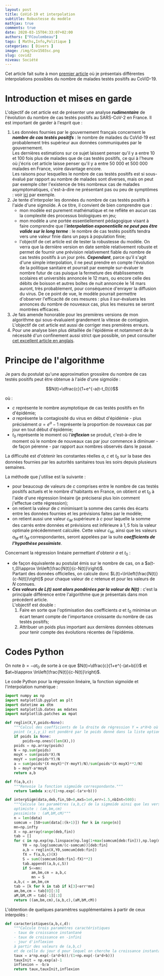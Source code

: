 ```yaml
---
layout: post
title: CoVid-19 et interpolation
subtitle: Robustesse du modèle
mathjax: true
comments: true
date: 2020-03-15T04:33:07+02:00
authors: ["FCoulombeau"]
tags: [ Maths,Info,Politique ]
categories: [ Divers ]
image: /img/Cov1503sc.png
slug: covid2
niveau: Société
---
```


Cet article fait suite à mon [premier article](/2020-03-07-covid1/) où je présentais différentes interpolations possibles du nombre de malades testés positifs au CoViD-19.

# Introduction et mises en garde

L'objectif de cet article est de présenter une analyse **_rudimentaire_** de l'évolution du nombre de cas testés positifs au SARS-CoV-2 en France. Il est important de garder à l'esprit que :

1. Les données fournies par le gouvernement français concernent le **_nombre de cas testés positifs_** : le nombre de malades du CoVid-19 est probablement très supérieur aux données communiquées par le gouvernement.  
  Les dernières estimations sur ce sujet laissent penser qu'il y a entre 10 et 100 fois plus de malades que de cas testés positifs, ce qui à l'heure où j'écris cet article laisse penser qu'il y a entre 50 000 et 500 000 malades en France, voire davantage encore.  
  Les raisons pour lesquelles le nombre de cas testés positifs est si sous-évalué par rapport au nombre de malades sont diverses, mais on peut par exemple citer l'existence de très nombreux cas de malades asymptomatiques, c'est-à-dire ne présentant pas ou peu de symptômes : voir [ici](https://www.liberation.fr/checknews/2020/03/12/y-a-t-il-des-porteurs-asymptomatiques-du-covid-19_1781284) par exemple.
2. Je tente d'interpoler les données du nombre de cas testés positifs à l'aide d'une sigmoïde. À ce titre, il convient de bien comprendre que :
   - mon modèle est purement mathématique et ne reflète en aucun cas la complexité des processus biologiques en jeu;
   - mon modèle a une portée essentiellement pédagogique visant à faire comprendre que l'**_interpolation exponentielle ne peut pas être valide sur le long terme_** : le nombre de cas testés positifs tendra vers une valeur finie dans un pays à population finie;
   - l'objectif de cet article est de tester la robustesse du modèle. On verra que la dernière version en date semble relativement robuste et permet de fournir une prévision relativement fiable du nombre de cas testés positifs à un jour près. **_Cependant_**, parce qu'il s'agit d'une simple interpolation, il ne peut prendre en compte l'évolution de la politique sanitaire et pourrait par exemple sur-évaluer le nombre futur de cas puisque la fermeture des établissements scolaires et universités annoncée le 12 mars, ou encore celle des débits de boisson et autres boîtes de nuit annoncée le 14 mars auront, très probablement, pour conséquence d'enrayer la diffusion du virus.
     De ce point de vue, le modèle pourrait permettre d'observer l'efficacité de ces mesures : plus il sur-évaluera les annonces du nombre de nouveaux cas, plus les mesures se seront montrées efficaces.
3. Je fais amende honorable pour les premières versions de mon algorithme qui sous-évaluaient grandement la vitesse de contagion. L'objectif de cet article est aussi de corriger mes premières erreurs.
4. Pour une analyse bien plus détaillée de l'épidémie et notamment de la nécessité d'un confinement aussi strict que possible, on peut consulter [cet excellent article en anglais](https://medium.com/@tomaspueyo/coronavirus-act-today-or-people-will-die-f4d3d9cd99ca).

# Principe de l'algorithme

Je pars du postulat qu'une approximation grossière du nombre de cas testés positifs peut être obtenue à l'aide d'une sigmoïde :

$$N(t)=\dfrac{c}{1+e^{-a(t-t_0)}}$$

où :
- $c$ représente le nombre asymptotique de cas testés positifs en fin d'épidémie;
- $a$ représente la contagiosité du virus en début d'épidémie - plus précisément $\alpha=e^a-1$ représente la proportion de nouveaux cas par jour en tout début d'épidémie;
- $t_0$ représente le moment où l'**_inflexion_** se produit, c'est-à-dire le moment où le nombre de nouveaux cas par jour commence à diminuer - de façon pérenne - par rapport aux nombres observés dans le passé.

La difficulté est d'obtenir les constantes réelles $a$, $c$ et $t_0$ sur la base des données fournies par les autorités sanitaires tous les soirs depuis plusieurs semaines.

La méthode que j'utilise est la suivante :
- pour beaucoup de valeurs de $c$ comprises entre le nombre de cas testés positifs actuels et le nombre d'habitants en France, on obtient $a$ et $t_0$ à l'aide d'une régression linéaire (je préciserai plus loin comment j'effectue cette régression);
- on retient la valeur de $c$ minimisant la somme des carrés des écarts entre les données fournies et les prévisions faites par le modèle;
- on retient aussi une valeur $c_M$ supérieure à $c$ pour laquelle la somme des carrés entre données et prévisions est inférieure à $1,5$ fois la valeur optimale précédemment calculée. Cette valeur $c_M$, ainsi que les valeurs $a_M$ et $t_M$ correspondantes, seront appelées par la suite **_coefficients de l'hypothèse pessimiste_**.

Concernant la régression linéaire permettant d'obtenir $a$ et $t_0$ :
- de façon équivalente au postulat émis sur le nombre de cas, on a $a(t-t_0)\approx \ln\left(\frac{N(t)}{c-N(t)}\right)$.  
  Partant des données officielles, on calcule donc $L(t)=\ln\left(\frac{N(t)}{c-N(t)}\right)$ pour chaque valeur de $c$ retenue et pour les valeurs de $N$ connues.
- **_Ces valeurs de $L(t)$ sont alors pondérées par la valeur de $N(t)$_** : c'est la principale différence entre l'algorithme que je présentais dans mon précédent article.  
  L'objectif est double :
   1. Faire en sorte que l'optimisation des coefficients $a$ et $t_0$ minimise un écart tenant compte de l'importance croissante du nombre de cas testés positifs;
   2. Attribuer un poids plus important aux dernières données obtenues pour tenir compte des évolutions récentes de l'épidémie.
   
# Codes Python

On note $b=-at_0$ de sorte à ce que $N(t)=\dfrac{c}{1+e^{-(at+b)}}$ et $at+b\approx \ln\left(\frac{N(t)}{c-N(t)}\right)$.

Le code Python pour la régression linéaire, la fonction sigmoïde et l'interpolation numérique :
```python
import numpy as np
import matplotlib.pyplot as plt
import datetime as dtm
import matplotlib.dates as mdates
import matplotlib.patches as mpat

def reglin(X,Y,poids=None):
    """Calcul des coefficients de la droite de régression Y = a*X+b où chaque 
    point (x_i,y_i) est pondéré par le poids donné dans la liste optionnelle."""
    if poids is None:
        poids=np.ones((len(X),))
    poids = np.array(poids)
    N = np.sum(poids)
    moyX = sum(poids*X)/N
    moyY = sum(poids*Y)/N
    a = sum(poids*(X-moyX)*(Y-moyY)/N)/sum(poids*(X-moyX)**2/N)
    b = moyY-a*moyX
    return a,b

def f(a,b,c):
    """Renvoie la fonction sigmoïde correspondante."""
    return lambda x:c/(1+np.exp(-(a*x+b)))

def interpSigm(data,deb,fin,S0=0,mxS=1e6,err=1.5,nbInt=500):
    """Calcule les paramètres (a,b,c) de la sigmoïde ainsi que les versions
    optimiste : (am,bm,cm)
    pessimiste : (aM,bM,cM)"""
    n = len(data)
    somcum = [S0+sum(data[:(k+1)]) for k in range(n)]
    mn=np.infty
    X = np.array(range(deb,fin))
    tab = []
    for c in np.exp(np.linspace(np.log(1+max(somcum[deb:fin])),np.log(mxS),nbInt)):
        Y0 = np.log(somcum/(c-somcum))[deb:fin]
        a,b = reglin(X,Y0,somcum[deb:fin])
        fX = f(a,b,c)(X)
        S = sum((somcum[deb:fin]-fX)**2)
        tab.append((a,b,c,S))
        if S<=mn:
            am,bm,cm = a,b,c
            mn = S
    a,b,c = am,bm,cm
    tab = [k for k in tab if k[3]<err*mn]
    am,bm,cm = tab[0][:3]
    aM,bM,cM = tab[-1][:3]
    return ((am,bm,cm),(a,b,c),(aM,bM,cM))
```

L'obtention de quelques paramètres supplémentaires à partir de ceux interpolés :
```python
def caracteristiques(a,b,c,d):
    """Calcule trois paramètres caractéristiques 
    - taux de croissance instantané
    - taux de croissance en -infini
    - jour d'inflexion
    à partir des valeurs de (a,b,c)
    et de celle du jour d pour lequel on cherche la croissance instantanée."""
    taux = a*np.exp(-(a*d+b))/(1+np.exp(-(a*d+b)))
    tauxInit = np.exp(a)-1
    inflexion = -b/a
    return taux,tauxInit,inflexion
```
